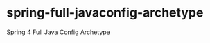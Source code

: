 spring-full-javaconfig-archetype
================================

Spring 4 Full Java Config Archetype
